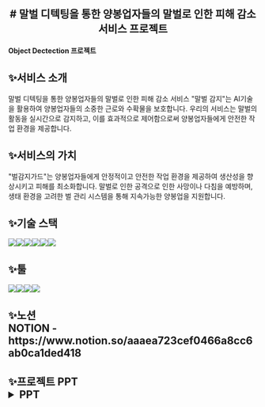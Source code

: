 <h2>
<div align="center"># 말벌 디텍팅을 통한 양봉업자들의 말벌로 인한 피해 감소 서비스 프로젝트
</div>
  <h4> Object Dectection 프로젝트 </h4>
</h2>

<h2>✨서비스 소개</h2>
말벌 디텍팅을 통한 양봉업자들의 말벌로 인한 피해 감소 서비스 "말벌 감지"는 AI기술을 활용하여 양봉업자들의 소중한 근로와 수확물을 보호합니다. 우리의 서비스는 말벌의 활동을 실시간으로 감지하고, 이를 효과적으로 제어함으로써 양봉업자들에게 안전한 작업 환경을 제공합니다.

<h2>✨서비스의 가치</h2>
"벌감지가드"는 양봉업자들에게 안정적이고 안전한 작업 환경을 제공하여 생산성을 향상시키고 피해를 최소화합니다. 말벌로 인한 공격으로 인한 사망이나 다침을 예방하며, 생태 환경을 고려한 벌 관리 시스템을 통해 지속가능한 양봉업을 지원합니다.

<h2>✨기술 스택</h2>

<img src="https://img.shields.io/badge/python-3776AB?style=for-the-badge&logo=python&logoColor=white"><img src="https://img.shields.io/badge/mysql-4479A1?style=for-the-badge&logo=mysql&logoColor=white"><img src="https://img.shields.io/badge/html5-E34F26?style=for-the-badge&logo=html5&logoColor=white"><img src="https://img.shields.io/badge/css-1572B6?style=for-the-badge&logo=css3&logoColor=white"><img src="https://img.shields.io/badge/javascript-F7DF1E?style=for-the-badge&logo=javascript&logoColor=black"><img src="https://img.shields.io/badge/linux-FCC624?style=for-the-badge&logo=linux&logoColor=black">

<h2>✨툴</h2>

<img src="https://img.shields.io/badge/GitHub-181717?style=for-the-badge&logo=GitHub&logoColor=white"><img src="https://img.shields.io/badge/Notion-000000?style=for-the-badge&logo=Notion&logoColor=white"><img src="https://img.shields.io/badge/Slack-4A154B?style=for-the-badge&logo=Slack&logoColor=white"><img src="https://img.shields.io/badge/jupyter-F37626?style=for-the-badge&logo=jupyter&logoColor=white">

<h2>✨노션</<h2>
<div></div>
NOTION - https://www.notion.so/aaaea723cef0466a8cc6ab0ca1ded418


<h2>✨프로젝트 PPT</<h2>
  <details>
  <summary>PPT</summary>
<img width="1487" alt="image" src="https://github.com/hdonghun/Object-detection_hornet/assets/67058000/9684b05f-3f64-496c-9803-887cba1b706d">
<img width="1486" alt="image" src="https://github.com/hdonghun/Object-detection_hornet/assets/67058000/c84eaf8a-8557-456f-8af4-f772435f23d3">
<img width="1488" alt="image" src="https://github.com/hdonghun/Object-detection_hornet/assets/67058000/dc40a342-52f0-4fbf-91cd-577b55044252">
<img width="1485" alt="image" src="https://github.com/hdonghun/Object-detection_hornet/assets/67058000/27bf1fe9-032a-4464-afcf-6dac7f5885a4">
<img width="1487" alt="image" src="https://github.com/hdonghun/Object-detection_hornet/assets/67058000/eceb0c50-7e22-4bca-bf9d-33e5ff5b1893">
<img width="1486" alt="image" src="https://github.com/hdonghun/Object-detection_hornet/assets/67058000/3d07e775-7cd4-4bb1-8e8e-22f598f95e56">
<img width="1487" alt="image" src="https://github.com/hdonghun/Object-detection_hornet/assets/67058000/698ad8f5-7334-4fd1-aa31-22a22d777c58">
<img width="1487" alt="image" src="https://github.com/hdonghun/Object-detection_hornet/assets/67058000/f747fa5d-b754-4218-a246-2396e37b275a">
<img width="1487" alt="image" src="https://github.com/hdonghun/Object-detection_hornet/assets/67058000/c81eb216-5a0f-4ed7-b82f-844438fa8154">
<img width="1489" alt="image" src="https://github.com/hdonghun/Object-detection_hornet/assets/67058000/1e032e48-f91b-437a-9302-6094957b4b8f">
<img width="1488" alt="image" src="https://github.com/hdonghun/Object-detection_hornet/assets/6705상</<h4>

<h2>✨시연 영상</h2>
[시연영상.Zip](https://github.com/hdonghun/Object-detection_hornet/files/13929159/default.Zip)

